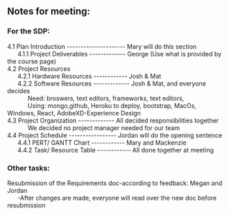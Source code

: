 ## Notes for meeting:  

### For the SDP:  
4.1 Plan Introduction --------------------- Mary will do this section    
&nbsp;&nbsp;&nbsp;&nbsp;&nbsp;&nbsp;4.1.1 Project Deliverables ------------- George (Use what is provided by the course page)  
4.2 Project Resources  
&nbsp;&nbsp;&nbsp;&nbsp;&nbsp;&nbsp;4.2.1 Hardware Resources ------------ Josh & Mat  
&nbsp;&nbsp;&nbsp;&nbsp;&nbsp;&nbsp;4.2.2 Software Resources ------------- Josh & Mat, and everyone decides  
&nbsp;&nbsp;&nbsp;&nbsp;&nbsp;&nbsp;&nbsp;&nbsp;&nbsp;&nbsp;&nbsp;&nbsp;Need: broswers, text editors, frameworks, text editors,  
&nbsp;&nbsp;&nbsp;&nbsp;&nbsp;&nbsp;&nbsp;&nbsp;&nbsp;&nbsp;&nbsp;&nbsp;Using: mongo,github, Heroku to deploy, bootstrap, MacOs, Windows, React, AdobeXD-Experience Design  
4.3 Project Organization ------------- All decided responsibilities together  
&nbsp;&nbsp;&nbsp;&nbsp;&nbsp;&nbsp;&nbsp;&nbsp;&nbsp;&nbsp;&nbsp;&nbsp;We decided no project manager needed for our team  
4.4 Project Schedule ----------------- Jordan will do the opening sentence  
&nbsp;&nbsp;&nbsp;&nbsp;&nbsp;&nbsp;4.4.1 PERT/ GANTT Chart ------------ Mary and Mackenzie  
&nbsp;&nbsp;&nbsp;&nbsp;&nbsp;&nbsp;4.4.2 Task/ Resource Table ------------ All done together at meeting  

### Other tasks:  
Resubmission of the Requirements doc-according to feedback: Megan and Jordan  
&nbsp;&nbsp;&nbsp;&nbsp;&nbsp;&nbsp;-After changes are made, everyone will read over the new doc before resubmission  



